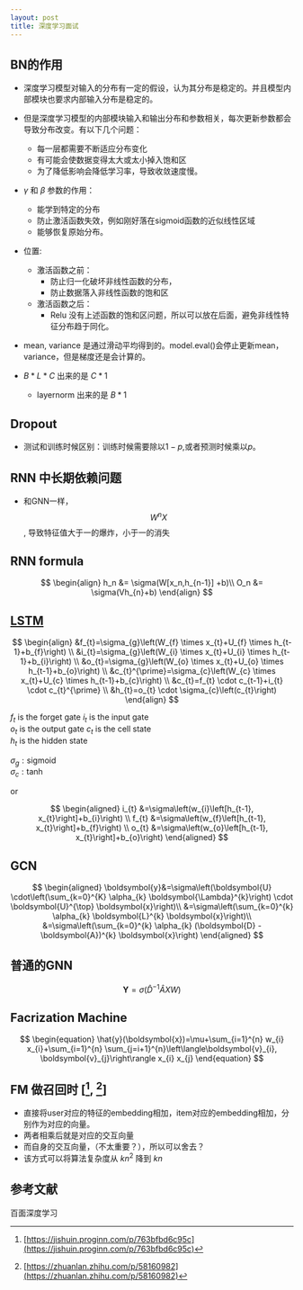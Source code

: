 ```yaml
---
layout: post
title: 深度学习面试
---
```




## BN的作用
   * 深度学习模型对输入的分布有一定的假设，认为其分布是稳定的。并且模型内部模块也要求内部输入分布是稳定的。

   * 但是深度学习模型的内部模块输入和输出分布和参数相关，每次更新参数都会导致分布改变。有以下几个问题：
     * 每一层都需要不断适应分布变化
     * 有可能会使数据变得太大或太小掉入饱和区
     * 为了降低影响会降低学习率，导致收敛速度慢。

   * $\gamma$ 和 $\beta$  参数的作用：
     * 能学到特定的分布
     * 防止激活函数失效，例如刚好落在sigmoid函数的近似线性区域
     * 能够恢复原始分布。

   * 位置:
     * 激活函数之前：
       * 防止归一化破坏非线性函数的分布，
       * 防止数据落入非线性函数的饱和区
     * 激活函数之后：
       * Relu 没有上述函数的饱和区问题，所以可以放在后面，避免非线性特征分布趋于同化。
   
   * mean, variance 是通过滑动平均得到的。model.eval()会停止更新mean，variance，但是梯度还是会计算的。
   * $B*L*C$ 出来的是 $C*1$
     * layernorm 出来的是 $B*1$

## Dropout
  * 测试和训练时候区别：训练时候需要除以$1-p$,或者预测时候乘以$p$。

## RNN 中长期依赖问题
   * 和GNN一样，$$W^n X$$, 导致特征值大于一的爆炸，小于一的消失 

## RNN formula

$$
\begin{align}
  h_n &= \sigma(W[x_n,h_{n-1}] +b)\\
  O_n &= \sigma(Vh_{n}+b)
\end{align}
$$
   
## [LSTM](https://towardsdatascience.com/tutorial-on-lstm-a-computational-perspective-f3417442c2cd) 

$$
\begin{align}
&f_{t}=\sigma_{g}\left(W_{f} \times x_{t}+U_{f} \times h_{t-1}+b_{f}\right) \\
&i_{t}=\sigma_{g}\left(W_{i} \times x_{t}+U_{i} \times h_{t-1}+b_{i}\right) \\
&o_{t}=\sigma_{g}\left(W_{o} \times x_{t}+U_{o} \times h_{t-1}+b_{o}\right) \\
&c_{t}^{\prime}=\sigma_{c}\left(W_{c} \times x_{t}+U_{c} \times h_{t-1}+b_{c}\right) \\
&c_{t}=f_{t} \cdot c_{t-1}+i_{t} \cdot c_{t}^{\prime} \\
&h_{t}=o_{t} \cdot \sigma_{c}\left(c_{t}\right)
\end{align}
$$

$f_{t}$ is the forget gate $i_{t}$ is the input gate   
$o_{t}$ is the output gate $c_{t}$ is the cell state   
$h_{t}$ is the hidden state   

$\sigma_{g}: \operatorname{sigmoid}$    
$\sigma_{c}: \tanh$

or   

$$
\begin{aligned} i_{t} &=\sigma\left(w_{i}\left[h_{t-1}, x_{t}\right]+b_{i}\right) \\ f_{t} &=\sigma\left(w_{f}\left[h_{t-1}, x_{t}\right]+b_{f}\right) \\ o_{t} &=\sigma\left(w_{o}\left[h_{t-1}, x_{t}\right]+b_{o}\right) \end{aligned}
$$

## GCN

$$
\begin{aligned}
\boldsymbol{y}&=\sigma\left(\boldsymbol{U} \cdot\left(\sum_{k=0}^{K} \alpha_{k} \boldsymbol{\Lambda}^{k}\right) \cdot \boldsymbol{U}^{\top} \boldsymbol{x}\right)\\
&=\sigma\left(\sum_{k=0}^{k} \alpha_{k} \boldsymbol{L}^{k} \boldsymbol{x}\right)\\
&=\sigma\left(\sum_{k=0}^{k} \alpha_{k} (\boldsymbol{D} - \boldsymbol{A})^{k} \boldsymbol{x}\right)
\end{aligned}
$$

## 普通的GNN

$$
\begin{equation}
\boldsymbol{Y}=\sigma\left(\hat{D}^{-1} \hat{A} X W\right)
\end{equation}
$$

## Facrization Machine 

$$
\begin{equation}
\hat{y}(\boldsymbol{x})=\mu+\sum_{i=1}^{n} w_{i} x_{i}+\sum_{i=1}^{n} \sum_{j=i+1}^{n}\left\langle\boldsymbol{v}_{i}, \boldsymbol{v}_{j}\right\rangle x_{i} x_{j}
\end{equation}
$$

## FM 做召回时 [[^1], [^2]]
* 直接将user对应的特征的embedding相加，item对应的embedding相加，分别作为对应的向量。
* 两者相乘后就是对应的交互向量
* 而自身的交互向量，（不太重要？），所以可以舍去？
* 该方式可以将算法复杂度从 $kn^2$ 降到 $kn$



## 参考文献
百面深度学习

[^1]: [https://jishuin.proginn.com/p/763bfbd6c95c](https://jishuin.proginn.com/p/763bfbd6c95c)

[^2]: [https://zhuanlan.zhihu.com/p/58160982](https://zhuanlan.zhihu.com/p/58160982)